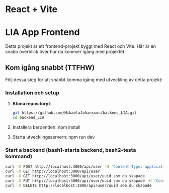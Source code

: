 # React + Vite

# LIA App Frontend

Detta projekt är ett frontend-projekt byggt med React och Vite. Här är en snabb överblick över hur du kommer igång med projektet.

## Kom igång snabbt (TTFHW)

Följ dessa steg för att snabbt komma igång med utveckling av detta projekt:

### Installation och setup

1. **Klona repositoryt**:
   ```bash
   git https://github.com/MikaelaJohansson/backend_LIA.git
   cd backend_LIA

2. Installera beroenden:
   npm install

3. Starta utvecklingsservern:
   npm run dev

### Start a backend (bash1-starta backend, bash2-testa kommand)
  ```bash
curl -X POST http://localhost:3000/api/user -H 'Content-Type: application/json' -d '{"name":"name","password":"pw"}'
curl -X GET http://localhost:3000/api/user
curl -X GET http://localhost:3000/api/user/uuid som du skapade
curl -X PUT http://localhost:3000/api/user/uuid som du skapade -H 'Content-Type: application/json' -d '{"name":"newName","password":"pw"}'
curl -X DELETE http://localhost:3000/api/user/uuid som du skapade
